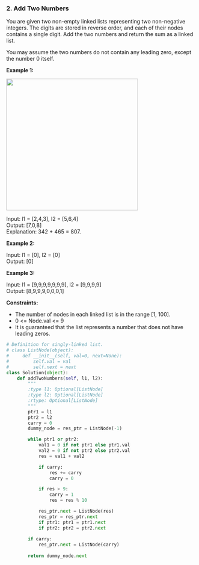 ### 2. Add Two Numbers

You are given two non-empty linked lists representing two non-negative integers. The digits are stored in reverse order, and each of their nodes contains a single digit. Add the two numbers and return the sum as a linked list.

You may assume the two numbers do not contain any leading zero, except the number 0 itself.

**Example 1:**

<img src="https://assets.leetcode.com/uploads/2020/10/02/addtwonumber1.jpg" width="350"> 

Input: l1 = [2,4,3], l2 = [5,6,4]  
Output: [7,0,8]  
Explanation: 342 + 465 = 807.

**Example 2:**

Input: l1 = [0], l2 = [0]  
Output: [0]

**Example 3:**

Input: l1 = [9,9,9,9,9,9,9], l2 = [9,9,9,9]  
Output: [8,9,9,9,0,0,0,1]

**Constraints:**

* The number of nodes in each linked list is in the range [1, 100].
* 0 <= Node.val <= 9
* It is guaranteed that the list represents a number that does not have leading zeros.

```python
# Definition for singly-linked list.
# class ListNode(object):
#     def __init__(self, val=0, next=None):
#         self.val = val
#         self.next = next
class Solution(object):
    def addTwoNumbers(self, l1, l2):
        """
        :type l1: Optional[ListNode]
        :type l2: Optional[ListNode]
        :rtype: Optional[ListNode]
        """
        ptr1 = l1
        ptr2 = l2
        carry = 0
        dummy_node = res_ptr = ListNode(-1)

        while ptr1 or ptr2:
            val1 = 0 if not ptr1 else ptr1.val
            val2 = 0 if not ptr2 else ptr2.val
            res = val1 + val2

            if carry:
                res += carry
                carry = 0

            if res > 9:
                carry = 1
                res = res % 10

            res_ptr.next = ListNode(res)
            res_ptr = res_ptr.next
            if ptr1: ptr1 = ptr1.next
            if ptr2: ptr2 = ptr2.next 
        
        if carry:
            res_ptr.next = ListNode(carry)
        
        return dummy_node.next
```